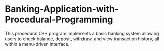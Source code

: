 # Banking-Application-with-Procedural-Programming
This procedural C++ program implements a basic banking system allowing users to check balance, deposit, withdraw, and view transaction history, all within a menu-driven interface.
